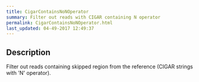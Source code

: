 ```yaml
---
title: CigarContainsNoNOperator
summary: Filter out reads with CIGAR containing N operator
permalink: CigarContainsNoNOperator.html
last_updated: 04-49-2017 12:49:37
---
```


## Description

Filter out reads containing skipped region from the reference (CIGAR strings with 'N' operator).

